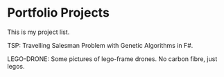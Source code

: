 # Portfolio Projects
This is my project list.

TSP: 
Travelling Salesman Problem with Genetic Algorithms in F#.

LEGO-DRONE:
Some pictures of lego-frame drones. No carbon fibre, just legos.
